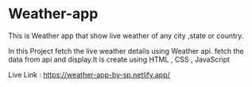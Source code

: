 # Weather-app
This is Weather app that show live weather of any city ,state or country.

In this Project fetch the live weather details using Weather api. fetch the data from api and display.It is create using HTML , CSS , JavaScript

Live Link : https://weather-app-by-sp.netlify.app/
